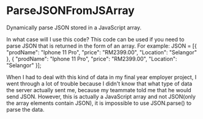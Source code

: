 # ParseJSONFromJSArray
Dynamically parse JSON stored in a JavaScript array.

In what case will I use this code?
This code can be used if you need to parse JSON that is returned in the form of an array. 
For example:
JSON = [{ "prodName": "Iphone 11 Pro", "price": "RM2399.00", "Location": "Selangor" }, { "prodName": "Iphone 11 Pro", "price": "RM2399.00", "Location": "Selangor" }];

When I had to deal with this kind of data in my final year employer project, I went through a lot of trouble because I didn't know that what type of data the server actually sent me, because my teammate told me that he would send JSON. However, this is actually a JavaScript array and not JSON(only the array elements contain JSON), it is impossible to use JSON.parse() to parse the data. 
